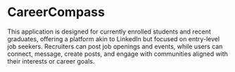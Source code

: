 # CareerCompass
This application is designed for currently enrolled students and recent graduates, offering a platform akin to LinkedIn but focused on entry-level job seekers. Recruiters can post job openings and events, while users can connect, message, create posts, and engage with communities aligned with their interests or career goals.
